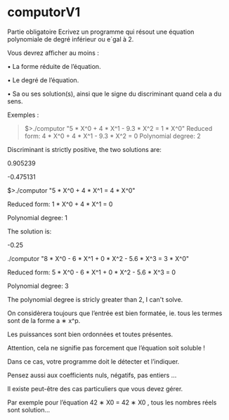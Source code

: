 # computorV1

Partie obligatoire
Ecrivez un programme qui résout une équation polynomiale de degré inférieur ou e´gal
à 2.

Vous devrez afficher au moins :

• La forme réduite de l’équation.

• Le degré de l’équation.

• Sa ou ses solution(s), ainsi que le signe du discriminant quand cela a du sens.

Exemples :

>$>./computor "5 * X^0 + 4 * X^1 - 9.3 * X^2 = 1 * X^0"
>Reduced form: 4 * X^0 + 4 * X^1 - 9.3 * X^2 = 0
>Polynomial degree: 2

Discriminant is strictly positive, the two solutions are:

0.905239

-0.475131

$>./computor "5 * X^0 + 4 * X^1 = 4 * X^0"

Reduced form: 1 * X^0 + 4 * X^1 = 0

Polynomial degree: 1

The solution is:

-0.25

./computor "8 * X^0 - 6 * X^1 + 0 * X^2 - 5.6 * X^3 = 3 * X^0"

Reduced form: 5 * X^0 - 6 * X^1 + 0 * X^2 - 5.6 * X^3 = 0

Polynomial degree: 3

The polynomial degree is stricly greater than 2, I can't solve.

On considèrera toujours que l’entrée est bien formatée, ie. tous les termes sont de la forme a ∗ x^p.

Les puissances sont bien ordonnées et toutes présentes.

Attention, cela ne signifie pas forcement que l’équation soit soluble !

Dans ce cas, votre programme doit le détecter et l’indiquer.

Pensez aussi aux coefficients nuls, négatifs, pas entiers ...

Il existe peut-être des cas particuliers que vous devez gérer.

Par exemple pour l’équation 42 ∗ X0 = 42 ∗ X0 , tous les nombres réels sont solution...

